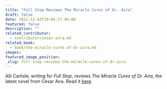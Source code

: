 ```yaml
---
title: "Full Stop Reviews The Miracle Cures of Dr. Aira"
draft: false
date: 2012-12-03T19:04:17-04:00
featured: false
description: ""
related_contributor:
  - contributor/cesar-aira.md
related_book:
  - book/the-miracle-cures-of-dr-aira.md
images:
featured_image_position: 
_slug: full-stop-reviews-the-miracle-cures-of-dr-aira
---
```


Alli Carlisle, writing for _Full Stop_, reviews _The Miracle Cures of Dr. Aira_, the latest novel from César Aira. Read it [here](http://www.full-stop.net/2012/12/03/reviews/alli-carlisle/the-miracle-cures-of-dr-aira-cesar-aira/).

